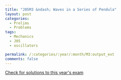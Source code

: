 ```yaml
---
title: "J05M3 &ndash; Waves in a Series of Pendula"
layout: post
categories:
  - Prelims
  - Problems
tags:
  - Mechanics
  - J05
  - oscillators

permalink: /:categories/:year/:month/M3:output_ext
comments: false
---
```

<object data="2005J3M.pdf" type="application/pdf" width="100%" height="500"></object>
<div class="message"><a href='https://princetonprelim.com/prelim/14/'>Check for solutions to this year's exam</a></div>